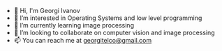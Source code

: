 - 👋 Hi, I'm Georgi Ivanov
- 👀 I’m interested in Operating Systems and low level programming
- 🌱 I’m currently learning image processing
- 💞️ I’m looking to collaborate on computer vision and image processing
- 📫 You can reach me at georgitelco@gmail.com

<!---
givanovtelco/givanovtelco is a ✨ special ✨ repository because its `README.md` (this file) appears on your GitHub profile.
You can click the Preview link to take a look at your changes.
--->
